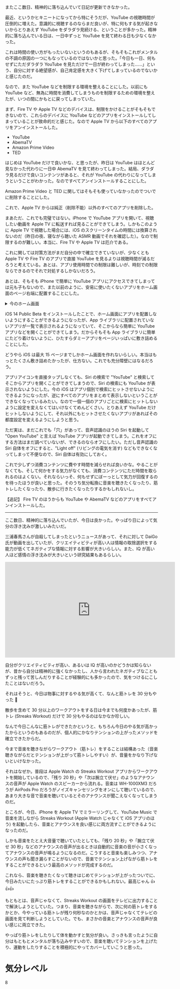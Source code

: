 またここ数日、精神的に落ち込んでいて日記が更新できなかった。

最近、というかヒキニートになってから特にそうだが、YouTube の視聴時間が圧倒的に増えた。意識的に視聴するのならまだ良いが、特に何もする気が起きないからとりあえず YouTube をダラダラ見続ける、ということが多かった。精神的に落ち込んでいる日は、一日中ずっと YouTube を見て終わる日も少なくなかった。

これは時間の使い方がもったいないというのもあるが、そもそもこれがメンタルの不調の原因の一つにもなっているのではないかと思った。「今日も一日、何もせずにただダラダラ YouTube を見ただけで一日が終わってしまった......」という、自分に対する絶望感が、自己肯定感を大きく下げてしまっているのでないかと感じたのだ。

なので、また YouTube などを制限する環境を整えることにした。以前にも YouTube など、無為に時間を消費してしまうものを制限するための環境を整えたが、いつの間にかもとに戻ってしまっていた。

まず、Fire TV や Apple TV などのデバイスは、制限をかけることがそもそもできないので、これらのデバイスに YouTube などのアプリをインストールしてしまっていることが致命的だと感じた。なので Apple TV から以下のすべてのアプリをアンインストールした。

- YouTube 
- AbemaTV
- Amazon Prime Video
- TED

はじめは YouTube だけで良いかな、と思ったが、昨日は YouTube はほとんど見なかった代わりに一日中 AbemaTV を見て終わってしまった。結局、ダラダラ見るだけで良いコンテンツがあると、それが YouTube の代わりになってしまうということがわかった。なのですべてアンインストールすることにした。

Amazon Prime Video と TED に関してはそもそも使っていなかったのでついでに削除することにした。

これで、Apple TV からは純正（削除不能）以外のすべてのアプリを削除した。

まあただ、これでも完璧ではない。iPhone で YouTube アプリを開いて、視聴したい動画を Apple TV に転送すれば見ることができてしまう。しかもこのように Apple TV で視聴した場合には、iOS のスクリーンタイムの時間には換算されないのだ（昨日の夜、寝ながら聴いた ASMR 動画でそれを確認した）。なので制限するのが難しい。本当に、Fire TV や Apple TV は厄介である。

これに関しては対策方法がまだ自分の中で確立できていないが、少なくとも Apple TV や Fire TV のアプリで直接 YouTube を見るよりは視聴時間が減るだろうと考えている。あとは、アプリ使用時間での制限は難しいが、時刻での制限ならできるのでそれで対処するしかないだろう。

あとは、そもそも iPhone で簡単に YouTube アプリにアクセスできてしまっては元も子もないので、また以前のように、安易に使いたくないアプリをホーム画面のページ右端に配置することにした。

<details><summary>今のホーム画面</summary><div>

![7b41346e07b48475f962ec7b14b2ebd7cd8de067d18fd583854ddae2272714c2](/images/2020/07/7b41346e07b48475f962ec7b14b2ebd7cd8de067d18fd583854ddae2272714c2.png)
![f9ad602386666a48044f32890e369ff5ce3a44a63fb09a9b8fe6a68e990c14e1](/images/2020/07/f9ad602386666a48044f32890e369ff5ce3a44a63fb09a9b8fe6a68e990c14e1.png)
![4fac438bbbe5591bab9096b8170fe2e4354f2ca3842cfb6f6ee3e23be6afaaa2](/images/2020/07/4fac438bbbe5591bab9096b8170fe2e4354f2ca3842cfb6f6ee3e23be6afaaa2.png)
![eaee824485a77a24366a09d2c94dfa9270e5b0f19b8bb9f9261bbbc5117a946f](/images/2020/07/eaee824485a77a24366a09d2c94dfa9270e5b0f19b8bb9f9261bbbc5117a946f.png)![fcbc91642c9cb510f5ca58359c7dff93b18f28fcb850ac5c5bc1c1bf97814338](/images/2020/07/fcbc91642c9cb510f5ca58359c7dff93b18f28fcb850ac5c5bc1c1bf97814338.png)
![f9326a47752a9b237e71925058af9c75f0a691a86428a0ad2bf93be494d928c7](/images/2020/07/f9326a47752a9b237e71925058af9c75f0a691a86428a0ad2bf93be494d928c7.png)
![d24abdf3a27795525f9f3fcbb8c5dd0cccf87fb66d02b5eabe64aba4de23cff6](/images/2020/07/d24abdf3a27795525f9f3fcbb8c5dd0cccf87fb66d02b5eabe64aba4de23cff6.png)
![4c817be3bae97c7b0a67bf336c80666c305a5d4b59d34e47dde19023288033f1](/images/2020/07/4c817be3bae97c7b0a67bf336c80666c305a5d4b59d34e47dde19023288033f1.png)
![25df98a448a46facbb4844dcc6e8fb663109d9c2e22032aac507c5732ec69eb3](/images/2020/07/25df98a448a46facbb4844dcc6e8fb663109d9c2e22032aac507c5732ec69eb3.png)
![455485ffdd1e6a58abded82c96a798e03ea5714c952745a68cdbfb59974f9cda](/images/2020/07/455485ffdd1e6a58abded82c96a798e03ea5714c952745a68cdbfb59974f9cda.png)
![ae487b04596b32bfd1099514136f8c565117fa3c2c890388acd1bf3da30c34b9](/images/2020/07/ae487b04596b32bfd1099514136f8c565117fa3c2c890388acd1bf3da30c34b9.png)
![87bec25fbfb5328414a914e32680741bde4730fd1d6441ce8b18019d9349f98e](/images/2020/07/87bec25fbfb5328414a914e32680741bde4730fd1d6441ce8b18019d9349f98e.png)
![edfdecd4e36303ffb9afaa69af0a3c559b7c6b7998c8d6e5c6897f431ef0586a](/images/2020/07/edfdecd4e36303ffb9afaa69af0a3c559b7c6b7998c8d6e5c6897f431ef0586a.png)
![1a5139549d7102e8a379d889c25c86735e0ee32b371feaac9a54ca153fc4a220](/images/2020/07/1a5139549d7102e8a379d889c25c86735e0ee32b371feaac9a54ca153fc4a220.png)
 (this is a private diary) 
</div></details>

iOS 14 Public Beta をインストールしたことで、ホーム画面にアプリを配置しないようにすることができるようになったが、App ライブラリに配置されていないアプリが一覧で表示されるようになっていて、そこからなら簡単に YouTube アプリなどを開くことができてしまう。だからそもそも App ライブラリに簡単にたどり着けないように、ひたすらダミーアプリをページいっぱいに敷き詰めることにした。

どうやら iOS は最大 15 ページまでしかホーム画面を作れないらしい。本当はもっとたくさん敷き詰めたかったが、仕方ない。これでも充分障壁にはなるだろう。

アプリアイコンを直接タップしなくても、Siri の検索で "YouTube" と検索してそこからアプリを開くことができてしまうので、Siri の検索にも YouTube が表示されないようにした。今の iOS はアプリ個別で検索にヒットさせないようにできるようになったが、逆にすべてのアプリをまとめて表示しないということができなくなっているみたい。なので一個一個のアプリごとに検索にヒットしないように設定を変えなくてはいけなくてめんどくさい。とりあえず YouTube だけヒットしないようにして、それ以外にもヒットさせたくないアプリがあればその都度設定を変えるようにしようと思う。

ただ実は、まだこれでも「穴」があって、音声認識のほうの Siri を起動して "Open YouTube" と言えば YouTube アプリが起動できてしまう。これをオフにする方法はまだ調べていないが、できるのならオフにしたい。ただし音声認識の Siri 自体をオフにすると、"Light off" (リビングの電気を消す) などもできなくなってしまって不便なので、Siri 自体は有効にしておく。

これで少しずつ消費コンテンツに費やす時間を減らせれば良いかな。やることがなくても、そして何かをする気力がなくても、消費コンテンツにただ時間を取られるのはよくない。それならいっそ、何もせずにぼーっとして気力が回復するのを待ったほうが良いと思った。そのうち気分転換に音楽を聴きたくなったり、筋トレしたくなったり、散歩に行きたくなったりするかもしれないし。

【追記】
Fire TV のほうからも YouTube や AbemaTV などのアプリをすべてアンインストールした。

---

ここ数日、精神的に落ち込んでいたが、今日は良かった。やっぱり日によって気分の浮き沈みが激しいみたいだ。

三浦春馬さんが自殺してしまったというニュースがあって、それに対して DaiGo 氏が動画を出していたが、クリエイティビティが高い人は情報の取捨選択をする能力が低くてネガティブな情報に対する影響が大きいらしい。また、IQ が高い人ほど感情の浮き沈みが大きいという研究結果もあるらしい。

<iframe width="560" height="315" src="https://www.youtube.com/embed/yBG6-cvJyN0" frameborder="0" allow="accelerometer; autoplay; encrypted-media; gyroscope; picture-in-picture" allowfullscreen></iframe>

自分がクリエイティビティが高い、あるいは IQ が高いのかどうかは知らないが、昔から自分は精神的に強くなかったし、人から言われたネガティブなこともずっと残って苦しんだりすることが経験的にも多かったので、気をつけるにこしたことはないだろう。

それはそうと、今日は物事に対するやる気が高くて、なんと筋トレを 30 分もやった 🎉

散歩を含めて 30 分以上のワークアウトをする日は今までも何度かあったが、筋トレ (Streaks Workout) だけで 30 分もやるのはなかなか珍しい。

なんで今日こんなに筋トレができたかというと、もちろん今日のやる気が高かったからというのもあるのだが、個人的にかなりテンションの上がったメソッドを確立できたからだ。

今まで音楽を聴きながらワークアウト（筋トレ）をすることは結構あった（音楽聴きながらだとテンションが上がって筋トレしやすい）が、音量をかなり下げないといけなかった。

それはなぜか。普段は Apple Watch の Streaks Workout アプリからワークアウトを開始しているので、「残り 20 秒」や「次は腕立て伏せ」のようなアナウンスの音声が Apple Watch のスピーカーから流れる。音楽は WH-1000XM3 だろうが AirPods Pro だろうがノイズキャンセリングをオンにして聴いているので、あまり大きな音で音楽を聴いているとそのアナウンスが聞こえなくなってしまうのだ。

ところが、今日、iPhone を Apple TV でミラーリングして、YouTube Music で音楽を流しながら Streaks Workout (Apple Watch じゃなくて iOS アプリのほう) を起動したら、音楽とアナウンスを良い感じに両方流すことができるようになったのだ。

しかも音楽をたとえ大音量で聴いていたとしても、「残り 20 秒」や「腕立て伏せ 30 秒」などのアナウンスの音声が出るときは自動的に音楽の音が小さくなってアナウンスの音声が鳴るようになるのだ。こうすると音楽も楽しみつつ、アナウンスの声も聞き漏らすことがないので、音楽でテンション上げながら筋トレをすることができるという最高のメソッドが完成するのだ。

これなら、音楽を聴きたくなって聴きはじめてテンションが上がったついでに、今日みたいにたっぷり筋トレをすることができるかもしれない。最高じゃん 👍👍👍

もともとは、音声じゃなくて、Streaks Workout の画面をテレビに出力することで解決しようとしていた。つまり、音楽を聴きながらで、次に何の筋トレをするかとか、今やっている筋トレが残り何秒なのかとかは、音声じゃなくてテレビの画面を見て判断しようとしていた。でも、まさかの音楽とアナウンスの音声が良い感じに両立できた。

やっぱり筋トレをしたりして体を動かすと気分が良い。さっきも言ったように自分はもともとメンタルが落ち込みやすいので、音楽を聴いてテンションを上げたり、運動をしたりすることを積極的にやってカバーしていこうと思った。



# 気分レベル
8
